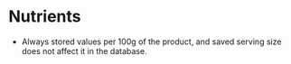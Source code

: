
# Nutrients

- Always stored values per 100g of the product, and saved serving size does not affect it in the database.

